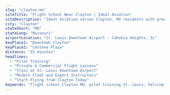 ```yaml
---
slug: "clayton-mo"
siteTitle: "Flight School Near Clayton | Ideal Aviation"
siteDescription: "Ideal Aviation serves Clayton, MO residents with premier flight training. Learn from expert CFIs just 15 minutes from downtown Clayton."
city: "Clayton"
stateShort: "MO"
stateLong: "Missouri"
airportLocation: "St. Louis Downtown Airport - Cahokia Heights, IL"
keyPlace1: "Downtown Clayton"
keyPlace2: "Centene Plaza"
distance: "15 minutes"
headlines:
  - "Pilot Training"
  - "Private & Commercial Flight Lessons"
  - "Train at St. Louis Downtown Airport"
  - "Modern Fleet and Expert Instructors"
  - "Start Flying from Clayton Today"
keywords: "flight school Clayton MO, pilot training St. Louis, helicopter lessons Clayton, private pilot Missouri, commercial pilot programs Missouri"
---
```

